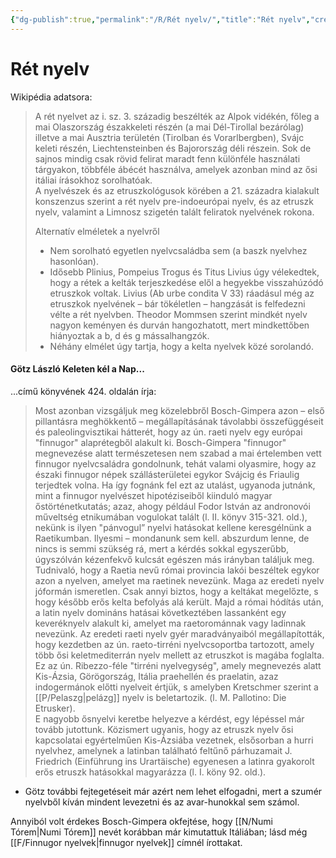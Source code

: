 ```yaml
---
{"dg-publish":true,"permalink":"/R/Rét nyelv/","title":"Rét nyelv","created":"2023-10-13T02:04","updated":"2024-10-26T00:14"}
---
```



# Rét nyelv

Wikipédia adatsora:  
> A rét nyelvet az i. sz. 3. századig beszélték az Alpok vidékén, főleg a mai Olaszország északkeleti részén (a mai Dél-Tirollal bezárólag) illetve a mai Ausztria területén (Tirolban és Vorarlbergben), Svájc keleti részén, Liechtensteinben és Bajorország déli részein. Sok de sajnos mindig csak rövid felirat maradt fenn különféle használati tárgyakon, többféle ábécét használva, amelyek azonban mind az ősi itáliai írásokhoz sorolhatóak.  
> A nyelvészek és az etruszkológusok körében a 21. századra kialakult konszenzus szerint a rét nyelv pre-indoeurópai nyelv, és az etruszk nyelv, valamint a Limnosz szigetén talált feliratok nyelvének rokona.  
>
> Alternatív elméletek a nyelvről
>
> - Nem sorolható egyetlen nyelvcsaládba sem (a baszk nyelvhez hasonlóan).  
> - Idősebb Plinius, Pompeius Trogus és Titus Livius úgy vélekedtek, hogy a rétek a kelták terjeszkedése elől a hegyekbe visszahúzódó etruszkok voltak. Livius (Ab urbe condita V 33) ráadásul még az etruszkok nyelvének – bár tökéletlen – hangzását is felfedezni vélte a rét nyelvben. Theodor Mommsen szerint mindkét nyelv nagyon keményen és durván hangozhatott, mert mindkettőben hiányoztak a b, d és g mássalhangzók.  
> - Néhány elmélet úgy tartja, hogy a kelta nyelvek közé sorolandó.  

#### Götz László Keleten kél a Nap...

...című könyvének 424. oldalán írja:
> Most azonban vizsgáljuk meg közelebbről Bosch-Gimpera azon – első pillantásra meghökkentő – megállapításának távolabbi összefüggéseit és paleolingvisztikai hátterét, hogy az ún. raeti nyelv egy európai "finnugor" alaprétegből alakult ki. Bosch-Gimpera "finnugor" megnevezése alatt természetesen nem szabad a mai értelemben vett finnugor nyelvcsaládra gondolnunk, tehát valami olyasmire, hogy az északi finnugor népek szállásterületei egykor Svájcig és Friaulig terjedtek volna. Ha így fognánk fel ezt az utalást, ugyanoda jutnánk, mint a finnugor nyelvészet hipotéziseiből kiinduló magyar őstörténetkutatás; azaz, ahogy például Fodor István az andronovói műveltség etnikumában vogulokat talált (l. II. könyv 315-321. old.), nekünk is ilyen "pánvogul” nyelvi hatásokat kellene keresgélnünk a Raetikumban. Ilyesmi – mondanunk sem kell. abszurdum lenne, de nincs is semmi szükség rá, mert a kérdés sokkal egyszerűbb, úgyszólván kézenfekvő kulcsát egészen más irányban találjuk meg.  
> Tudnivaló, hogy a Raetia nevű római provincia lakói beszéltek egykor azon a nyelven, amelyet ma raetinek nevezünk. Maga az eredeti nyelv jóformán ismeretlen. Csak annyi biztos, hogy a keltákat megelőzte, s hogy később erős kelta befolyás alá került. Majd a római hódítás után, a latin nyelv domináns hatásai következtében lassanként egy keveréknyelv alakult ki, amelyet ma raetorománnak vagy ladinnak nevezünk. Az eredeti raeti nyelv gyér maradványaiból megállapították, hogy kezdetben az ún. raeto-tirréni nyelvcsoportba tartozott, amely több ősi keletmediterrán nyelv mellett az etruszkot is magába foglalta. Ez az ún. Ribezzo-féle "tirréni nyelvegység", amely megnevezés alatt Kis-Ázsia, Görögország, Itália praehellén és praelatin, azaz indogermánok előtti nyelveit értjük, s amelyben Kretschmer szerint a [[P/Pelaszg\|pelázg]] nyelv is beletartozik. (l. M. Pallotino: Die Etrusker).  
> E nagyobb ősnyelvi keretbe helyezve a kérdést, egy lépéssel már tovább jutottunk. Közismert ugyanis, hogy az etruszk nyelv ősi kapcsolatai egyértelműen Kis-Ázsiába vezetnek, elsősorban a hurri nyelvhez, amelynek a latinban található feltűnő párhuzamait J. Friedrich (Einführung ins Urartäische) egyenesen a latinra gyakorolt erős etruszk hatásokkal magyarázza (l. I. köny 92. old.).  
- Götz további fejtegetéseit már azért nem lehet elfogadni, mert a szumér nyelvből kíván mindent levezetni és az avar-hunokkal sem számol.

Annyiból volt érdekes Bosch-Gimpera okfejtése, hogy [[N/Numi Tórem\|Numi Tórem]] nevét korábban már kimutattuk Itáliában; lásd még [[F/Finnugor nyelvek\|finnugor nyelvek]] címnél írottakat.  